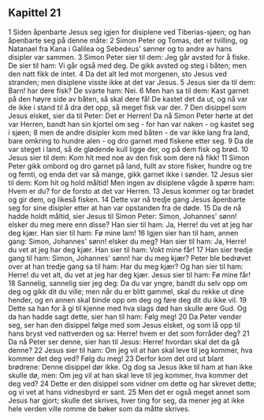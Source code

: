 ## Kapittel 21

1 Siden åpenbarte Jesus seg igjen for disiplene ved Tiberias-sjøen; og han åpenbarte seg på denne måte:
2 Simon Peter og Tomas, det er tvilling, og Natanael fra Kana i Galilea og Sebedeus' sønner og to andre av hans disipler var sammen.
3 Simon Peter sier til dem: Jeg går avsted for å fiske. De sier til ham: Vi går også med deg. De gikk avsted og steg i båten; men den natt fikk de intet.
4 Da det alt led mot morgenen, sto Jesus ved stranden; men disiplene visste ikke at det var Jesus.
5 Jesus sier da til dem: Barn! har dere fisk? De svarte ham: Nei.
6 Men han sa til dem: Kast garnet på den høyre side av båten, så skal dere få! De kastet det da ut, og nå var de ikke i stand til å dra det opp, så meget fisk var der.
7 Den disippel som Jesus elsket, sier da til Peter: Det er Herren! Da nå Simon Peter hørte at det var Herren, bandt han sin kjortel om seg - for han var naken - og kastet seg i sjøen;
8 men de andre disipler kom med båten - de var ikke lang fra land, bare omkring to hundre alen - og dro garnet med fiskene etter seg.
9 Da de var steget i land, så de glødende kull ligge der, og på dem fisk og brød.
10 Jesus sier til dem: Kom hit med noe av den fisk som dere nå fikk!
11 Simon Peter gikk ombord og dro garnet på land, fullt av store fisker, hundre og tre og femti, og enda det var så mange, gikk garnet ikke i sønder.
12 Jesus sier til dem: Kom hit og hold måltid! Men ingen av disiplene vågde å spørre ham: Hvem er du? for de forsto at det var Herren.
13 Jesus kommer og tar brødet og gir dem, og likeså fisken.
14 Dette var nå tredje gang Jesus åpenbarte seg for sine disipler etter at han var opstanden fra de døde.
15 Da de nå hadde holdt måltid, sier Jesus til Simon Peter: Simon, Johannes' sønn! elsker du meg mere enn disse? Han sier til ham: Ja, Herre! du vet at jeg har deg kjær. Han sier til ham: Fø mine lam!
16 Igjen sier han til ham, annen gang: Simon, Johannes' sønn! elsker du meg? Han sier til ham: Ja, Herre! du vet at jeg har deg kjær. Han sier til ham: Vokt mine får!
17 Han sier tredje gang til ham: Simon, Johannes' sønn! har du meg kjær? Peter ble bedrøvet over at han tredje gang sa til ham: Har du meg kjær? Og han sier til ham: Herre! du vet alt, du vet at jeg har deg kjær. Jesus sier til ham: Fø mine får!
18 Sannelig, sannelig sier jeg deg: Da du var yngre, bandt du selv opp om deg og gikk dit du ville; men når du er blitt gammel, skal du rekke ut dine hender, og en annen skal binde opp om deg og føre deg dit du ikke vil.
19 Dette sa han for å gi til kjenne med hva slags død han skulle ære Gud. Og da han hadde sagt dette, sier han til ham: Følg meg!
20 Da Peter vender seg, ser han den disippel følge med som Jesus elsket, og som lå opp til hans bryst ved nattverden og sa: Herre! hvem er det som forråder deg?
21 Da nå Peter ser denne, sier han til Jesus: Herre! hvordan skal det da gå denne?
22 Jesus sier til ham: Om jeg vil at han skal leve til jeg kommer, hva kommer det deg ved? Følg du meg!
23 Derfor kom det ord ut blant brødrene: Denne disippel dør ikke. Og dog sa Jesus ikke til ham at han ikke skulle dø, men: Om jeg vil at han skal leve til jeg kommer, hva kommer det deg ved?
24 Dette er den disippel som vidner om dette og har skrevet dette; og vi vet at hans vidnesbyrd er sant.
25 Men det er også meget annet som Jesus har gjort; skulle det skrives, hver ting for seg, da mener jeg at ikke hele verden ville romme de bøker som da måtte skrives.
